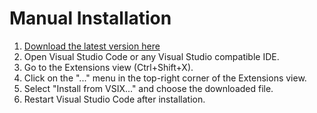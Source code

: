 # Manual Installation

1. [Download the latest version here](assets/vsix/)
2. Open Visual Studio Code or any Visual Studio compatible IDE.
3. Go to the Extensions view (Ctrl+Shift+X).
4. Click on the "..." menu in the top-right corner of the Extensions view.
5. Select "Install from VSIX..." and choose the downloaded file.
6. Restart Visual Studio Code after installation.